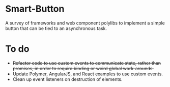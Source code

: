 Smart-Button
============

A survey of frameworks and web component polylibs to implement a simple button that can be tied to an asynchronous task.

To do
=====
 - ~~Refactor code to use custom events to communicate state, rather than promises, in order to require binding or weird global work-arounds.~~
 - Update Polymer, AngularJS, and React examples to use custom events.
 - Clean up event listeners on destruction of elements.
